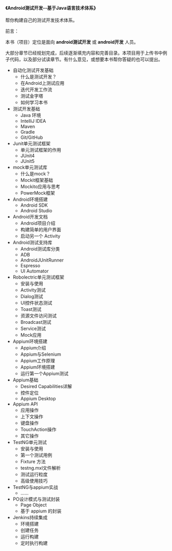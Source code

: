 #### 《Android测试开发--基于Java语言技术体系》

帮你构建自己的测试开发技术体系。

前言：

本书（项目）定位是面向 __android测试开发__  或 __android开发__ 人员。

大部分章节已经规划完成，后续逐渐填充内容和完善目录。本项目用于上传书中例子代码，以及部分试读章节。有什么意见，或想要本书帮你答疑的也可以提出。

 * 自动化测试开发基础
   * 什么是测试开发？
   * 在Android上测试应用
   * 迭代开发工作流
   * 测试金字塔
   * 如何学习本书
* 测试开发基础
   * Java 环境
   * IntelliJ IDEA
   * Maven
   * Gradle
   * Git/GitHub
* Junit单元测试框架
   * 单元测试框架的作用
   * JUnit4
   * JUnit5
* mock单元测试库
   * 什么是mock？
   * Mockit框架基础
   * Mockito应用与思考
   * PowerMock框架
* Android环境搭建
   * Android SDK
   * Android Studio  
* Android开发文档  
   * Android项目介绍  
   * 构建简单的用户界面
   * 启动另一个 Activity
* Android测试支持库
   * Android测试库分类
   * ADB
   * AndroidJUnitRunner
   * Espresso
   * UI Automator
* Robolectric单元测试框架
   * 安装与使用
   * Activity测试
   * Dialog测试
   * UI控件状态测试
   * Toast测试
   * 资源文件访问测试
   * Broadcast测试
   * Service测试
   * Mock应用
* Appium环境搭建
   * Appium介绍
   * Appium与Selenium
   * Appium工作原理
   * Appium环境搭建
   * 运行第一个Appium测试
* Appium基础
   * Desired Capabilities详解
   * 控件定位
   * Appium Desktop
* Appium API
   * 应用操作
   * 上下文操作
   * 键盘操作
   * TouchAction操作
   * 其它操作
* TestNG单元测试
   * 安装与使用
   * 第一个测试用例
   * Fixture 方法
   * testng.mxl文件解析
   * 测试运行粒度
   * 高级使用技巧		
* TestNG与appium实战
   * ……
* PO设计模式与测试封装
   * Page Object
   * 基于 appium 的封装
* Jenkins持续集成
   * 环境搭建
   * 创建任务
   * 运行构建
   * 定时执行构建
